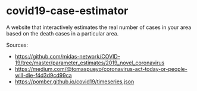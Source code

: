 # covid19-case-estimator
A website that interactively estimates the real number of cases in your area based on the death cases in a particular area.

Sources:
- https://github.com/midas-network/COVID-19/tree/master/parameter_estimates/2019_novel_coronavirus
- https://medium.com/@tomaspueyo/coronavirus-act-today-or-people-will-die-f4d3d9cd99ca
- https://pomber.github.io/covid19/timeseries.json
